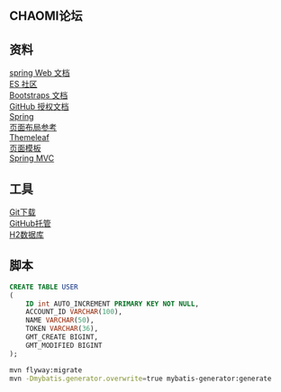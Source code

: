 ## CHAOMI论坛

## 资料
[spring Web 文档](https://spring.io/guides/gs/serving-web-content/)  
[ES 社区](https://elasticsearch.cn/)   
[Bootstraps 文档](https://v3.bootcss.com/getting-started/)  
[GitHub 授权文档](https://developer.github.com/apps/building-oauth-apps/authorizing-oauth-apps/)   
[Spring](http://docs.spring.io/spring-boot/docs/2.0.0.RC1/reference/htmlsingle/#boot-features-embedded-database-support)  
[页面布局参考](https://v3.bootcss.com/css/#grid)  
[Themeleaf](https://www.thymeleaf.org/doc/tutorials/3.0/usingthymeleaf.html#setting-attribute-values)  
[页面模板](https://www.thymeleaf.org/doc/tutorials/3.0/usingthymeleaf.html#template-layout)  
[Spring MVC](https://docs.spring.io/spring/docs/5.0.3.RELEASE/spring-framework-reference/web.html#mvc-view)  

## 工具
[Git下载](https://git-scm.com/download)  
[GitHub托管](https://github.com/albertY-C?tab=repositories)  
[H2数据库](http://www.h2database.com/html/main.html)  

## 脚本
```sql
CREATE TABLE USER
(
    ID int AUTO_INCREMENT PRIMARY KEY NOT NULL,
    ACCOUNT_ID VARCHAR(100),
    NAME VARCHAR(50),
    TOKEN VARCHAR(36),
    GMT_CREATE BIGINT,
    GMT_MODIFIED BIGINT
);
```
```bash
mvn flyway:migrate  
mvn -Dmybatis.generator.overwrite=true mybatis-generator:generate  
```


